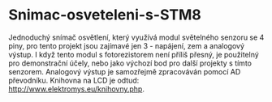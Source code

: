 # Snimac-osveteleni-s-STM8
Jednoduchý snímač osvětlení, který využívá modul světelného senzoru se 4 piny, pro tento projekt jsou zajímavé jen 3 - napájení, zem a analogový výstup. I když tento modul s fotorezistorem není příliš přesný, je použitelný pro demonstrační účely, nebo jako výchozí bod pro další projekty s tímto senzorem. Analogový výstup je samozřejmě zpracováván pomocí AD převodníku. Knihovna na LCD je odtud: http://www.elektromys.eu/knihovny.php.
